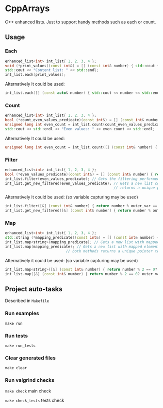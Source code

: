 # CppArrays

C++ enhanced lists. Just to support handy methods such as each or count.

## Usage


### Each 

```c++
enhanced_list<int> int_list{ 1, 2, 3, 4 };
void (*print_values)(const int&) = [] (const int& number) { std::cout << number << std::endl; };
std::cout << "Content list: " << std::endl;
int_list.each(print_values);
```
Alternatively It could be used:
```c++
int_list.each([] (const auto& number) { std::cout << number << std::endl; });
```

### Count

```c++
enhanced_list<int> int_list{ 1, 2, 3, 4 };
bool (*count_even_values_predicate)(const int&) = [] (const int& number) { return number % 2 == 0; };
unsigned long int even_count = int_list.count(count_even_values_predicate);
std::cout << std::endl << "Even values: " << even_count << std::endl;
```
Alternatively It could be used:
```c++
unsigned long int even_count = int_list.count([] (const int& number) { return number % 2 == 0; } );
```

### Filter

```c++
enhanced_list<int> int_list{ 1, 2, 3, 4 };
bool (*even_values_predicate)(const int&) = [] (const int& number) { return number % 2 == 0; };
int_list.filter(even_values_predicate); // Gets the filtering performed on the same list, returns a pointer to itself
int_list.get_new_filtered(even_values_predicate); // Gets a new list containing only the elements satisfying the predicate 
                                                  // returns a unique pointer to the new list
```
Alternatively It could be used: (so variable capturing may be used)
```c++
int_list.filter([&] (const int& number) { return number % outer_var == 0; }); //or
int_list.get_new_filtered([&] (const int& number) { return number % outer_var == 0; });
```

### Map

```c++
enhanced_list<int> int_list{ 1, 2, 3, 4 };
std::string (*mapping_predicate)(const int&) = [] (const int& number) { return number % 2 == 0? "even" : "odd"; };
int_list.map<string>(mapping_predicate); // Gets a new list with mapped elements specifying a data type
int_list.map(mapping_predicate); // Gets a new list with mapped elements without specifying a data type 
                            // both methods returns a unique pointer to the new list
```
Alternatively it could be used: (so variable capturing may be used)
```c++
int_list.map<string>([&] (const int& number) { return number % 2 == 0? outer_var1 : outer_var_2; }); //or
int_list.map([&] (const int& number) { return number % 2 == 0? outer_var1 : outer_var_2; });
```

## Project auto-tasks

Described in `Makefile`

### Run examples

`make run`

### Run tests

`make run_tests`

### Clear generated files 

`make clear`

### Run valgrind checks

`make check` main check

`make check_tests` tests check